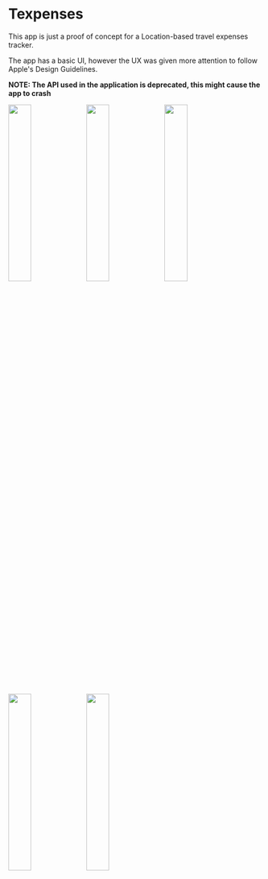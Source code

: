 # Texpenses #

This app is just a proof of concept for a Location-based travel expenses tracker.

The app has a basic UI, however the UX was given more attention to follow Apple's Design Guidelines.

**NOTE: The API used in the application is deprecated, this might cause the app to crash**

<img src="https://user-images.githubusercontent.com/772042/81461582-37a59b00-91f0-11ea-88ad-cb1c8180391c.png" width="30%" height="30%">
<img src="https://user-images.githubusercontent.com/772042/81461583-396f5e80-91f0-11ea-83b9-7a1e64733a53.png" width="30%" height="30%">
<img src="https://user-images.githubusercontent.com/772042/81461587-3b392200-91f0-11ea-97db-f9b813e5c35e.png" width="30%" height="30%">
<img src="https://user-images.githubusercontent.com/772042/81461592-3d02e580-91f0-11ea-88c8-2315b3227002.png" width="30%" height="30%">
<img src="https://user-images.githubusercontent.com/772042/81461580-34aaaa80-91f0-11ea-9a2f-ec087f18bef1.png" width="30%" height="30%">
